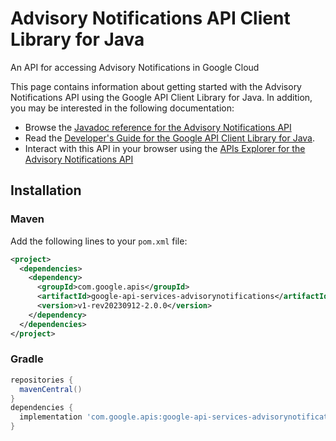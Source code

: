 # Advisory Notifications API Client Library for Java

An API for accessing Advisory Notifications in Google Cloud

This page contains information about getting started with the Advisory Notifications API
using the Google API Client Library for Java. In addition, you may be interested
in the following documentation:

* Browse the [Javadoc reference for the Advisory Notifications API][javadoc]
* Read the [Developer's Guide for the Google API Client Library for Java][google-api-client].
* Interact with this API in your browser using the [APIs Explorer for the Advisory Notifications API][api-explorer]

## Installation

### Maven

Add the following lines to your `pom.xml` file:

```xml
<project>
  <dependencies>
    <dependency>
      <groupId>com.google.apis</groupId>
      <artifactId>google-api-services-advisorynotifications</artifactId>
      <version>v1-rev20230912-2.0.0</version>
    </dependency>
  </dependencies>
</project>
```

### Gradle

```gradle
repositories {
  mavenCentral()
}
dependencies {
  implementation 'com.google.apis:google-api-services-advisorynotifications:v1-rev20230912-2.0.0'
}
```

[javadoc]: https://googleapis.dev/java/google-api-services-advisorynotifications/latest/index.html
[google-api-client]: https://github.com/googleapis/google-api-java-client/
[api-explorer]: https://developers.google.com/apis-explorer/#p/advisorynotifications/v1/
